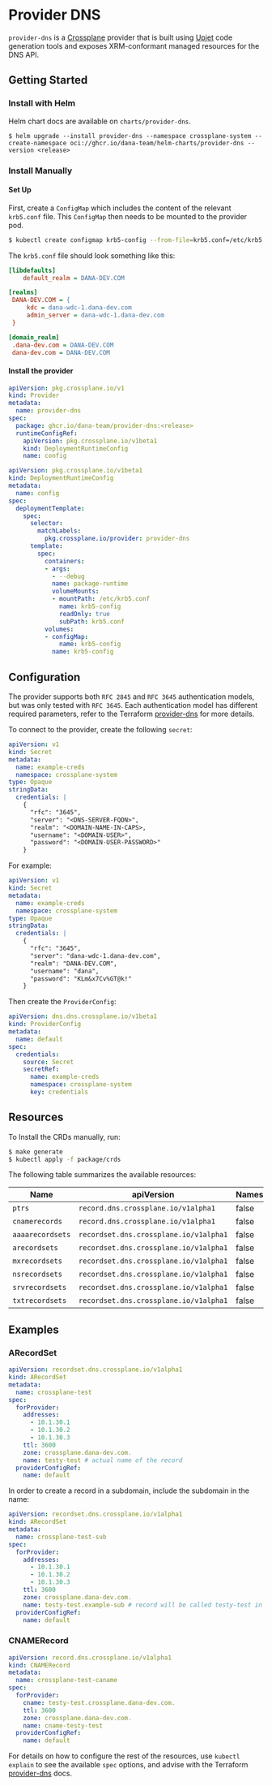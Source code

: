 # Provider DNS

`provider-dns` is a [Crossplane](https://crossplane.io/) provider that
is built using [Upjet](https://github.com/crossplane/upjet) code
generation tools and exposes XRM-conformant managed resources for the
DNS API.

## Getting Started

### Install with Helm

Helm chart docs are available on `charts/provider-dns`. 

```
$ helm upgrade --install provider-dns --namespace crossplane-system --create-namespace oci://ghcr.io/dana-team/helm-charts/provider-dns --version <release>
```

### Install Manually

#### Set Up

First, create a `ConfigMap` which includes the content of the relevant `krb5.conf` file. This `ConfigMap` then needs to be mounted to the provider pod.

```bash
$ kubectl create configmap krb5-config --from-file=krb5.conf=/etc/krb5.conf -n crossplane-system
```

The `krb5.conf` file should look something like this:

```ini
[libdefaults]
    default_realm = DANA-DEV.COM

[realms]
 DANA-DEV.COM = {
     kdc = dana-wdc-1.dana-dev.com
     admin_server = dana-wdc-1.dana-dev.com
 }

[domain_realm]
 .dana-dev.com = DANA-DEV.COM
 dana-dev.com = DANA-DEV.COM
```

#### Install the provider

```yaml
apiVersion: pkg.crossplane.io/v1
kind: Provider
metadata:
  name: provider-dns
spec:
  package: ghcr.io/dana-team/provider-dns:<release>
  runtimeConfigRef:
    apiVersion: pkg.crossplane.io/v1beta1
    kind: DeploymentRuntimeConfig
    name: config
```

```yaml
apiVersion: pkg.crossplane.io/v1beta1
kind: DeploymentRuntimeConfig
metadata:
  name: config
spec:
  deploymentTemplate:
    spec:
      selector:
        matchLabels:
          pkg.crossplane.io/provider: provider-dns
      template:
        spec:
          containers:
          - args:
            - --debug
            name: package-runtime
            volumeMounts:
            - mountPath: /etc/krb5.conf
              name: krb5-config
              readOnly: true
              subPath: krb5.conf
          volumes:
          - configMap:
              name: krb5-config
            name: krb5-config
```

## Configuration

The provider supports both `RFC 2845` and `RFC 3645` authentication models, but was only tested with `RFC 3645`. Each authentication model has different required parameters, refer to the Terraform [provider-dns](https://registry.terraform.io/providers/hashicorp/dns/latest/docs) for more details.

To connect to the provider, create the following `secret`:

```yaml
apiVersion: v1
kind: Secret
metadata:
  name: example-creds
  namespace: crossplane-system
type: Opaque
stringData:
  credentials: |
    {
      "rfc": "3645",
      "server": "<DNS-SERVER-FQDN>",
      "realm": "<DOMAIN-NAME-IN-CAPS>,
      "username": "<DOMAIN-USER>",
      "password": "<DOMAIN-USER-PASSWORD>"
    }
```

For example:

```yaml
apiVersion: v1
kind: Secret
metadata:
  name: example-creds
  namespace: crossplane-system
type: Opaque
stringData:
  credentials: |
    {
      "rfc": "3645",
      "server": "dana-wdc-1.dana-dev.com",
      "realm": "DANA-DEV.COM",
      "username": "dana",
      "password": "KLm&x7Cv%GT@k!"
    }
```

Then create the `ProviderConfig`:

```yaml
apiVersion: dns.dns.crossplane.io/v1beta1
kind: ProviderConfig
metadata:
  name: default
spec:
  credentials:
    source: Secret
    secretRef:
      name: example-creds
      namespace: crossplane-system
      key: credentials
```

## Resources

To Install the CRDs manually, run:

```bash
$ make generate
$ kubectl apply -f package/crds
```

The following table summarizes the available resources:

| Name            | apiVersion                               | Namespaced | Kind          |
|-----------------|------------------------------------------|------------|---------------|
| `ptrs`           | `record.dns.crossplane.io/v1alpha1`       | false      | `PTRRecord`     |
| `cnamerecords`   | `record.dns.crossplane.io/v1alpha1`       | false      | `CNAMERecord`   |
| `aaaarecordsets` | `recordset.dns.crossplane.io/v1alpha1`    | false      | `AAAARecordSet` |
| `arecordsets`     | `recordset.dns.crossplane.io/v1alpha1`    | false      | `ARecordSet`    |
| `mxrecordsets`    | `recordset.dns.crossplane.io/v1alpha1`    | false      | `MXRecordSet`   |
| `nsrecordsets`    | `recordset.dns.crossplane.io/v1alpha1`    | false      | `NSRecordSet`   |
| `srvrecordsets`   | `recordset.dns.crossplane.io/v1alpha1`    | false      | `SRVRecordSet`  |
| `txtrecordsets`   | `recordset.dns.crossplane.io/v1alpha1`    | false      | `TXTRecordSet`  |

## Examples

### ARecordSet

```yaml
apiVersion: recordset.dns.crossplane.io/v1alpha1
kind: ARecordSet
metadata:
  name: crossplane-test
spec:
  forProvider:
    addresses:
      - 10.1.30.1
      - 10.1.30.2
      - 10.1.30.3
    ttl: 3600
    zone: crossplane.dana-dev.com.
    name: testy-test # actual name of the record
  providerConfigRef:
    name: default
```

In order to create a record in a subdomain, include the subdomain in the name:

```yaml
apiVersion: recordset.dns.crossplane.io/v1alpha1
kind: ARecordSet
metadata:
  name: crossplane-test-sub
spec:
  forProvider:
    addresses:
      - 10.1.30.1
      - 10.1.30.2
      - 10.1.30.3
    ttl: 3600
    zone: crossplane.dana-dev.com.
    name: testy-test.example-sub # record will be called testy-test in subdomain example-sub
  providerConfigRef:
    name: default
```

### CNAMERecord

```yaml
apiVersion: record.dns.crossplane.io/v1alpha1
kind: CNAMERecord
metadata:
  name: crossplane-test-caname
spec:
  forProvider:
    cname: testy-test.crossplane.dana-dev.com.
    ttl: 3600
    zone: crossplane.dana-dev.com.
    name: cname-testy-test
  providerConfigRef:
    name: default
```

For details on how to configure the rest of the resources, use `kubectl explain` to see the available `spec` options, and advise with the Terraform [provider-dns](https://registry.terraform.io/providers/hashicorp/dns/latest/docs) docs.
